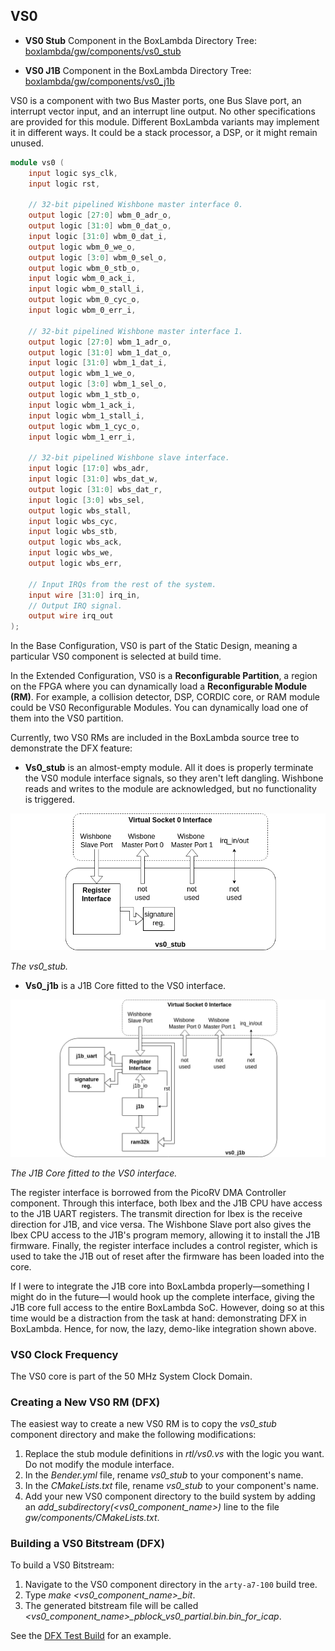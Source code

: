 ## VS0

- **VS0 Stub** Component in the BoxLambda Directory Tree:
  [boxlambda/gw/components/vs0_stub](https://github.com/epsilon537/boxlambda/tree/master/gw/components/vs0_stub)

- **VS0 J1B** Component in the BoxLambda Directory Tree:
  [boxlambda/gw/components/vs0_j1b](https://github.com/epsilon537/boxlambda/tree/master/gw/components/vs0_j1b)

VS0 is a component with two Bus Master ports, one Bus Slave port, an interrupt vector input, and an interrupt line output. No other specifications are provided for this module. Different BoxLambda variants may implement it in different ways. It could be a stack processor, a DSP, or it might remain unused.

```verilog
module vs0 (
    input logic sys_clk,
    input logic rst,

    // 32-bit pipelined Wishbone master interface 0.
    output logic [27:0] wbm_0_adr_o,
    output logic [31:0] wbm_0_dat_o,
    input logic [31:0] wbm_0_dat_i,
    output logic wbm_0_we_o,
    output logic [3:0] wbm_0_sel_o,
    output logic wbm_0_stb_o,
    input logic wbm_0_ack_i,
    input logic wbm_0_stall_i,
    output logic wbm_0_cyc_o,
    input logic wbm_0_err_i,

    // 32-bit pipelined Wishbone master interface 1.
    output logic [27:0] wbm_1_adr_o,
    output logic [31:0] wbm_1_dat_o,
    input logic [31:0] wbm_1_dat_i,
    output logic wbm_1_we_o,
    output logic [3:0] wbm_1_sel_o,
    output logic wbm_1_stb_o,
    input logic wbm_1_ack_i,
    input logic wbm_1_stall_i,
    output logic wbm_1_cyc_o,
    input logic wbm_1_err_i,

    // 32-bit pipelined Wishbone slave interface.
    input logic [17:0] wbs_adr,
    input logic [31:0] wbs_dat_w,
    output logic [31:0] wbs_dat_r,
    input logic [3:0] wbs_sel,
    output logic wbs_stall,
    input logic wbs_cyc,
    input logic wbs_stb,
    output logic wbs_ack,
    input logic wbs_we,
    output logic wbs_err,

    // Input IRQs from the rest of the system.
    input wire [31:0] irq_in,
    // Output IRQ signal.
    output wire irq_out
);
```

In the Base Configuration, VS0 is part of the Static Design, meaning a particular VS0 component is selected at build time.

In the Extended Configuration, VS0 is a **Reconfigurable Partition**, a region on the FPGA where you can dynamically load a **Reconfigurable Module (RM)**. For example, a collision detector, DSP, CORDIC core, or RAM module could be VS0 Reconfigurable Modules. You can dynamically load one of them into the VS0 partition.

Currently, two VS0 RMs are included in the BoxLambda source tree to demonstrate the DFX feature:

- **Vs0_stub** is an almost-empty module. All it does is properly terminate the VS0 module interface signals, so they aren't left dangling. Wishbone reads and writes to the module are acknowledged, but no functionality is triggered.

![The vs0_stub](assets/vs0_stub.png)

*The vs0_stub.*

- **Vs0_j1b** is a J1B Core fitted to the VS0 interface.

![The J1B Core fitted to the VS0 interface](assets/vs0_j1b.png)

*The J1B Core fitted to the VS0 interface.*

The register interface is borrowed from the PicoRV DMA Controller component. Through this interface, both Ibex and the J1B CPU have access to the J1B UART registers. The transmit direction for Ibex is the receive direction for J1B, and vice versa. The Wishbone Slave port also gives the Ibex CPU access to the J1B's program memory, allowing it to install the J1B firmware. Finally, the register interface includes a control register, which is used to take the J1B out of reset after the firmware has been loaded into the core.

If I were to integrate the J1B core into BoxLambda properly—something I might do in the future—I would hook up the complete interface, giving the J1B core full access to the entire BoxLambda SoC. However, doing so at this time would be a distraction from the task at hand: demonstrating DFX in BoxLambda. Hence, for now, the lazy, demo-like integration shown above.

### VS0 Clock Frequency

The VS0 core is part of the 50 MHz System Clock Domain.

### Creating a New VS0 RM (DFX)

The easiest way to create a new VS0 RM is to copy the *vs0_stub* component directory and make the following modifications:

1. Replace the stub module definitions in *rtl/vs0.vs* with the logic you want. Do not modify the module interface.
2. In the *Bender.yml* file, rename *vs0_stub* to your component's name.
3. In the *CMakeLists.txt* file, rename *vs0_stub* to your component's name.
4. Add your new VS0 component directory to the build system by adding an *add_subdirectory(<vs0_component_name>)* line to the file *gw/components/CMakeLists.txt*.

### Building a VS0 Bitstream (DFX)

To build a VS0 Bitstream:

1. Navigate to the VS0 component directory in the `arty-a7-100` build tree.
2. Type *make <vs0_component_name>_bit*.
3. The generated bitstream file will be called *<vs0_component_name>_pblock_vs0_partial.bin.bin_for_icap*.

See the [DFX Test Build](test-build-dfx.md) for an example.
